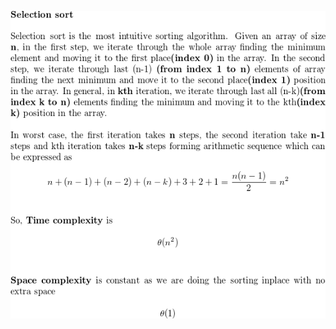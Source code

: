 
![Selection sort](https://github.com/nikhl/coding-interview/blob/master/python/sorting/selection_sort/README.png?raw=true)


<!---
From http://mathurl.com/zrcad4n

##### BEGIN
\textbf{Selection sort}
\\

Selection sort is the most intuitive sorting algorithm. Given an array of size \textbf{n}, in the first step, we iterate through the whole array finding the minimum element and moving it to the first place\textbf{(index 0)} in the array. In the second step, we iterate through last (n-1) \textbf{(from index 1 to n)} elements of array finding the next minimum and move it to the second place\textbf{(index 1)} position in the array. In general, in \textbf{kth} iteration, we iterate through last all (n-k)\textbf{(from index k to n)} elements finding the minimum and moving it to the kth\textbf{(index k)} position in the array.
\\

In worst case, the first iteration takes \textbf{n} steps, the second iteration take \textbf{n-1} steps and kth iteration takes \textbf{n-k} steps forming arithmetic sequence which can be expressed as 

\[n + (n-1) + (n-2) + (n-k) + 3 + 2 + 1 = \frac{n(n-1)}{2} = n^{2}\]
\\

So, \textbf{Time complexity} is 

\[\theta(n^{2})\]
\\

\textbf{Space complexity} is constant as we are doing the sorting inplace with no extra space

\[\theta(1)\]
##### END

-->
